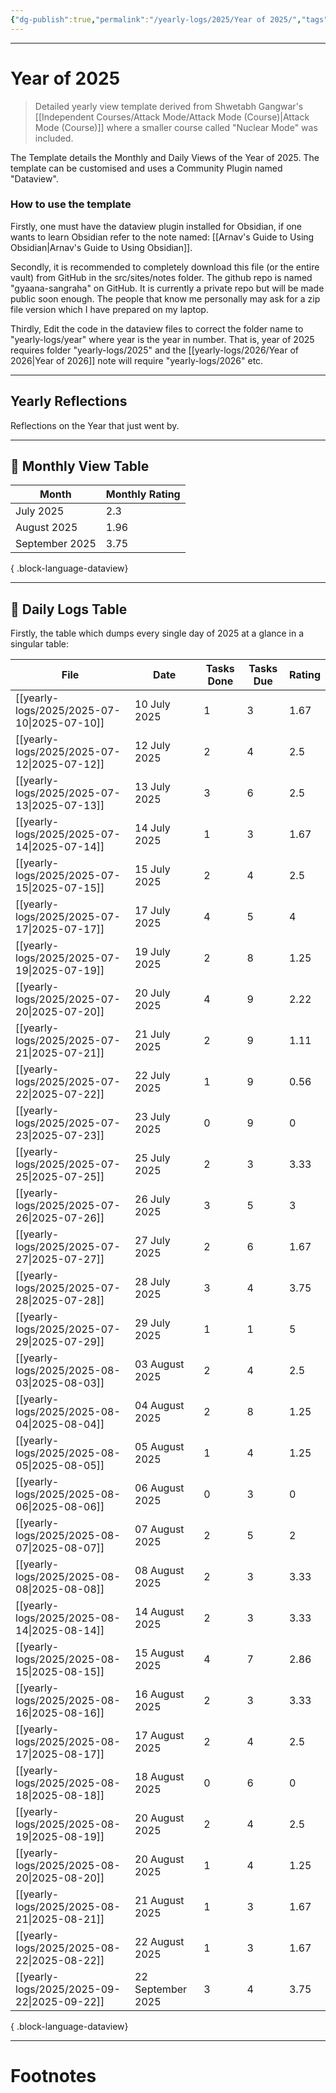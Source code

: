 ```yaml
---
{"dg-publish":true,"permalink":"/yearly-logs/2025/Year of 2025/","tags":["Productivity"]}
---
```



---
# Year of 2025
> Detailed yearly view template derived from Shwetabh Gangwar's [[Independent Courses/Attack Mode/Attack Mode (Course)\|Attack Mode (Course)]] where a smaller course called "Nuclear Mode" was included. 

The Template details the Monthly and Daily Views of the Year of 2025.
The template can be customised and uses a Community Plugin named "Dataview".

### How to use the template
Firstly, one must have the dataview plugin installed for Obsidian, if one wants to learn Obsidian refer to the note named: [[Arnav's Guide to Using Obsidian\|Arnav's Guide to Using Obsidian]]. 

Secondly, it is recommended to completely download this file (or the entire vault) from GitHub in the src/sites/notes folder. The github repo is named "gyaana-sangraha" on GitHub. It is currently a private repo but will be made public soon enough. The people that know me personally may ask for a zip file version which I have prepared on my laptop.

Thirdly,
Edit the code in the dataview files to correct the folder name to "yearly-logs/year" where year is the year in number. That is, year of 2025 requires folder "yearly-logs/2025" and the [[yearly-logs/2026/Year of 2026\|Year of 2026]] note will require "yearly-logs/2026" etc.

---
## Yearly Reflections
Reflections on the Year that just went by.

---
## 📅 Monthly View Table
| Month          | Monthly Rating |
| -------------- | -------------- |
| July 2025      | 2.3            |
| August 2025    | 1.96           |
| September 2025 | 3.75           |

{ .block-language-dataview}

---
## 📅 Daily Logs Table
Firstly, the table which dumps every single day of 2025 at a glance in a singular table:

| File                                           | Date              | Tasks Done | Tasks Due | Rating |
| ---------------------------------------------- | ----------------- | ---------- | --------- | ------ |
| [[yearly-logs/2025/2025-07-10\|2025-07-10]] | 10 July 2025      | 1          | 3         | 1.67   |
| [[yearly-logs/2025/2025-07-12\|2025-07-12]] | 12 July 2025      | 2          | 4         | 2.5    |
| [[yearly-logs/2025/2025-07-13\|2025-07-13]] | 13 July 2025      | 3          | 6         | 2.5    |
| [[yearly-logs/2025/2025-07-14\|2025-07-14]] | 14 July 2025      | 1          | 3         | 1.67   |
| [[yearly-logs/2025/2025-07-15\|2025-07-15]] | 15 July 2025      | 2          | 4         | 2.5    |
| [[yearly-logs/2025/2025-07-17\|2025-07-17]] | 17 July 2025      | 4          | 5         | 4      |
| [[yearly-logs/2025/2025-07-19\|2025-07-19]] | 19 July 2025      | 2          | 8         | 1.25   |
| [[yearly-logs/2025/2025-07-20\|2025-07-20]] | 20 July 2025      | 4          | 9         | 2.22   |
| [[yearly-logs/2025/2025-07-21\|2025-07-21]] | 21 July 2025      | 2          | 9         | 1.11   |
| [[yearly-logs/2025/2025-07-22\|2025-07-22]] | 22 July 2025      | 1          | 9         | 0.56   |
| [[yearly-logs/2025/2025-07-23\|2025-07-23]] | 23 July 2025      | 0          | 9         | 0      |
| [[yearly-logs/2025/2025-07-25\|2025-07-25]] | 25 July 2025      | 2          | 3         | 3.33   |
| [[yearly-logs/2025/2025-07-26\|2025-07-26]] | 26 July 2025      | 3          | 5         | 3      |
| [[yearly-logs/2025/2025-07-27\|2025-07-27]] | 27 July 2025      | 2          | 6         | 1.67   |
| [[yearly-logs/2025/2025-07-28\|2025-07-28]] | 28 July 2025      | 3          | 4         | 3.75   |
| [[yearly-logs/2025/2025-07-29\|2025-07-29]] | 29 July 2025      | 1          | 1         | 5      |
| [[yearly-logs/2025/2025-08-03\|2025-08-03]] | 03 August 2025    | 2          | 4         | 2.5    |
| [[yearly-logs/2025/2025-08-04\|2025-08-04]] | 04 August 2025    | 2          | 8         | 1.25   |
| [[yearly-logs/2025/2025-08-05\|2025-08-05]] | 05 August 2025    | 1          | 4         | 1.25   |
| [[yearly-logs/2025/2025-08-06\|2025-08-06]] | 06 August 2025    | 0          | 3         | 0      |
| [[yearly-logs/2025/2025-08-07\|2025-08-07]] | 07 August 2025    | 2          | 5         | 2      |
| [[yearly-logs/2025/2025-08-08\|2025-08-08]] | 08 August 2025    | 2          | 3         | 3.33   |
| [[yearly-logs/2025/2025-08-14\|2025-08-14]] | 14 August 2025    | 2          | 3         | 3.33   |
| [[yearly-logs/2025/2025-08-15\|2025-08-15]] | 15 August 2025    | 4          | 7         | 2.86   |
| [[yearly-logs/2025/2025-08-16\|2025-08-16]] | 16 August 2025    | 2          | 3         | 3.33   |
| [[yearly-logs/2025/2025-08-17\|2025-08-17]] | 17 August 2025    | 2          | 4         | 2.5    |
| [[yearly-logs/2025/2025-08-18\|2025-08-18]] | 18 August 2025    | 0          | 6         | 0      |
| [[yearly-logs/2025/2025-08-19\|2025-08-19]] | 20 August 2025    | 2          | 4         | 2.5    |
| [[yearly-logs/2025/2025-08-20\|2025-08-20]] | 20 August 2025    | 1          | 4         | 1.25   |
| [[yearly-logs/2025/2025-08-21\|2025-08-21]] | 21 August 2025    | 1          | 3         | 1.67   |
| [[yearly-logs/2025/2025-08-22\|2025-08-22]] | 22 August 2025    | 1          | 3         | 1.67   |
| [[yearly-logs/2025/2025-09-22\|2025-09-22]] | 22 September 2025 | 3          | 4         | 3.75   |

{ .block-language-dataview}



---
# Footnotes
